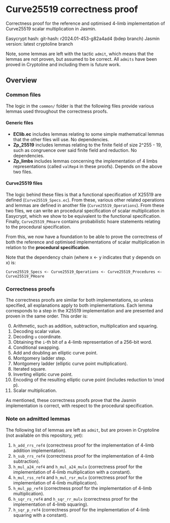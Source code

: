# Curve25519 correctness proof
Correctness proof for the reference and optimised 4-limb implementation of Curve25519 scalar multiplication in Jasmin.

Easycrypt hash: git-hash: r2024.01-453-g82a4ad4 (bdep branch)
Jasmin version: latest cryptoline branch

Note, some lemmas are left with the tactic `admit`, which means that the lemmas are not proven, but assumed to be correct. 
All `admits` have been proved in Cryptoline and including them is future work.

## Overview
### Common files
The logic in the `common/` folder is that the following files provide various lemmas used throughout the correctness proofs.

#### Generic files
- **EClib.ec** includes lemmas relating to some simple mathematical lemmas that the other files will use. No dependencies.
- **Zp_25519** includes lemmas relating to the finite field of size 2^255 - 19, such as congruence over said finite field and reduction. No dependencies.
- **Zp_limbs** includes lemmas concerning the implementation of 4 limbs representations (called `valRep4` in these proofs). Depends on the above two files.

#### Curve25519 files
The logic behind these files is that a functional specification of X25519 are defined (`Curve25519_Specs.ec`). 
From these, various other related operations and lemmas are defined in another file (`Curve25519_Operations`).
From these two files, we can write an procedural specification of scalar multiplication in Easycrypt, which we show to be equivalent to the functional specification.
Finally, `Curve25519_PHoare` contains probabilistic hoare statements relating to the procedural specification.

From this, we now have a foundation to be able to prove the correctness of both the reference and optimised implementations of scalar multiplication in relation to the **procedural specification**.

Note that the dependency chain (where x <- y indicates that y depends on x) is:

```
Curve25519_Specs <- Curve25519_Operations <- Curve25519_Procedures <- Curve25519_PHoare
```

### Correctness proofs
The correctness proofs are similar for both implementations, so unless specified, all explanations apply to both implementations. 
Each lemma corresponds to a step in the X25519 implementation and are presented and proven in the same order. This order is:

0. Arithmetic, such as addition, subtraction, multiplication and squaring.
1. Decoding scalar value.
2. Decoding `u` coordinate.
3. Obtaining the `i`-th bit of a 4-limb representation of a 256-bit word.
4. Conditional swapping.
5. Add and doubling an elliptic curve point.
6. Montgomery ladder step.
7. Montgomery ladder (elliptic curve point multiplication).
8. Iterated square.
9. Inverting elliptic curve point.
10. Encoding of the resulting elliptic curve point (includes reduction to \mod p).
11. Scalar multiplication.

As mentioned, these correctness proofs prove that the Jasmin implementation is correct, with respect to the procedural specification.

### Note on admitted lemmas
The following list of lemmas are left as `admit`, but are proven in Cryptoline (not available on this repository, yet):

1. `h_add_rrs_ref4` (correctness proof for the implementation of 4-limb addition implementation).
2. `h_sub_rrs_ref4` (correctness proof for the implementation of 4-limb subtraction).
3. `h_mul_a24_ref4` and `h_mul_a24_mulx` (correctness proof for the implementation of 4-limb multiplication with a constant).
4. `h_mul_rss_ref4` and `h_mul_rsr_mulx` (correctness proof for the implementation of 4-limb multiplication).
5. `h_mul_pp_ref4` (correctness proof for the implementation of 4-limb multiplication).
6. `h_sqr_rs_ref4` and `h_sqr_rr_mulx` (correctness proof for the implementation of 4-limb squaring).
7. `h_sqr_p_ref4` (correctness proof for the implementation of 4-limb squaring with a constant).

